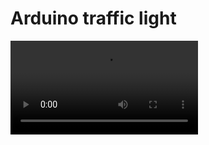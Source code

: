 # Arduino traffic light
<video src="https://user-images.githubusercontent.com/83054516/148655472-360a5cec-3020-4e0f-b250-1dee75e1a4a6.mov"></video>
